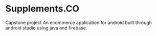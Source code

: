 # Supplements.CO
Capstone project
An ecommerce application for android built through android studio using java and firebase.
